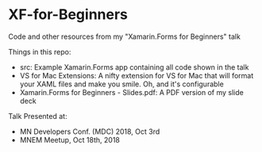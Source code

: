 # XF-for-Beginners
Code and other resources from my "Xamarin.Forms for Beginners" talk

Things in this repo:
- src: Example Xamarin.Forms app containing all code shown in the talk
- VS for Mac Extensions: A nifty extension for VS for Mac that will format your XAML files and make you smile. Oh, and it's configurable
- Xamarin.Forms for Beginners - Slides.pdf: A PDF version of my slide deck

Talk Presented at:
- MN Developers Conf. (MDC) 2018, Oct 3rd
- MNEM Meetup, Oct 18th, 2018
